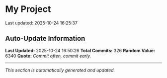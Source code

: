 # My Project


Last updated: 2025-10-24 16:25:37













































































































































































































































































































































































































































































































































































































































































































































## Auto-Update Information

**Last Updated:** 2025-10-24 16:50:26
**Total Commits:** 326
**Random Value:** 6340
**Quote:** _Commit often, commit early._

---
_This section is automatically generated and updated._
